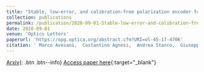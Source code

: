 ```yaml
---
title: "Stable, low-error, and calibration-free polarization encoder for free-space quantum communication"
collection: publications
permalink: /publication/2020-09-01-Stable-low-error-and-calibration-free-polarization-encoder-for-free-space-quantum-communication
date: 2020-09-01
venue: 'Optics Letters'
paperurl: 'https://opg.optica.org/abstract.cfm?URI=ol-45-17-4706'
citation: ' Marco Avesani,  Costantino Agnesi,  Andrea Stanco,  Giuseppe Vallone,  Paolo Villoresi, &quot;Stable, low-error, and calibration-free polarization encoder for free-space quantum communication.&quot; Optics Letters, 2020.'
---
```

[Arxiv](https://arxiv.org/abs/2004.11877){: .btn .btn--info}
[Access paper here](https://opg.optica.org/abstract.cfm?URI=ol-45-17-4706){:target="_blank"}
